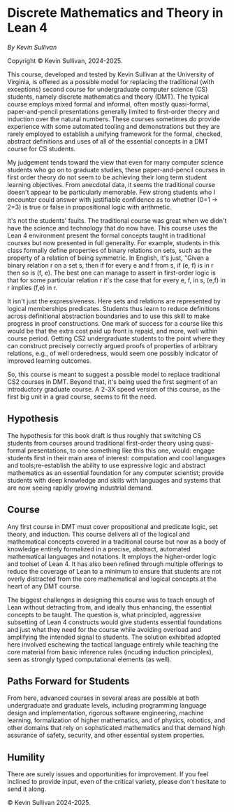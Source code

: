 # Discrete Mathematics and Theory in Lean 4

*By Kevin Sullivan*

Copyright &copy; Kevin Sullivan, 2024-2025.

This course, developed and tested by Kevin Sullivan at the University of Virginia, is
offered as a possible model for replacing the traditional (with exceptions) second course for undergraduate computer science (CS) students, namely discrete mathematics and theory (DMT). The typical course employs mixed formal and informal, often mostly quasi-formal, paper-and-pencil presentations generally limited to first-order theory and induction over the natural numbers. These courses sometimes do provide experience with some automated tooling and demonstrations but they are rarely employed to establish a unifying framework for the formal, checked, abstract definitions and uses of all of the essential concepts in a DMT course for CS students.

My judgement tends toward the view that even for many computer science students who go on to graduate studies, these paper-and-pencil courses in first order theory do not seem to be achieving their long term student learning objectives. From anecdotal data, it seems the traditional course doesn't appear to be particularly memorable. Few strong students who I encounter could answer with justifiable confidence as to whether (0=1 -> 2=3) is true or false in propositional logic with arithmetic.

It's not the students' faults. The traditional course was great when we didn't have the science and technology that do now have. This course uses the Lean 4 environment present the formal concepts taught in traditional courses but now presented in full generality. For example, students in this class formally define properties of binary relations on sets, such as the property of a relation of being symmetric. In English, it's just, "Given a binary relation r on a set s, then if for every e and f from s,
if (e, f) is in r then so is (f, e). The best one can manage to assert in first-order logic is that for some particular relation r it's the case that for every e, f, in s, (e,f) in r implies (f,e) in r. 

It isn't just the expressiveness. Here sets and relations are represented by logical memberships predicates.  Students thus learn to reduce definitions across definitional abstraction boundaries and to use this skill to make progress in proof constructions. One mark of success for a course like this would be that the extra cost paid up front is repaid, and more, well within course period. Getting CS2 undergraduate students to the point where they can construct precisely correctly argued proofs of properties of arbitrary relations, e.g., of well orderedness, would seem one possibly indicator of improved learning outcomes.

So, this course is meant to suggest a possible model to replace traditional CS2 courses in DMT. Beyond that, it's being used the first segment of an introductory graduate course. A 2-3X speed version of this course, as the first big unit in a grad course, seems to fit the need.  

## Hypothesis

The hypothesis for this book draft is thus roughly that switching CS students from courses around traditional first-order theory using quasi-formal presentations, to one something like this this one, would: engage students first in their main area of interest: computation and cool languages and tools;re-establish the ability to use expressive logic and abstract mathematics as an essential foundation for any computer scientist; provide students with deep knowledge and skills with languages and systems that are now seeing rapidly growing industrial demand.


## Course

Any first course in DMT must cover propositional and predicate logic, set theory, and induction.
This course delivers all of the logical and mathematical concepts covered in a traditional course
but now as a body of knowledge entirely formalized in a precise, abstract, automated  mathematical languages and notations. It employs the higher-order logic and toolset of Lean 4. It has also been refined through multiple offerings to reduce the coverage of Lean to a minimum to ensure that students are not overly distracted from the core mathematical and logical concepts at the heart of any DMT course.

The biggest challenges in designing this course was to teach enough of Lean without detracting from, and ideally thus enhancing, the essential concepts to be taught. The question is, what principled, aggressive subsetting of Lean 4 constructs would give students essential foundations and just what they need for the course while avoiding overload and amplifying the intended signal to students.
The solution exhibited adopted here involved eschewing the tactical language entirely while teaching
the core material from basic inference rules (incuding induction principles), seen as strongly typed computational elements (as well). 

## Paths Forward for Students

From here, advanced courses in several areas are possible at both undergraduate and graduate levels, including programming language design and implementation, rigorous software engineering, machine learning, formalization of higher mathematics, and of physics, robotics, and other domains that rely on sophsticated mathematics and that demand high assurance of safety, security, and other essential system properties.

## Humility

There are surely issues and opportunities for improvement. If you feel inclined to provide input, even of the critical variety, please don't hesitate to send it along.

 &copy; Kevin Sullivan 2024-2025. 